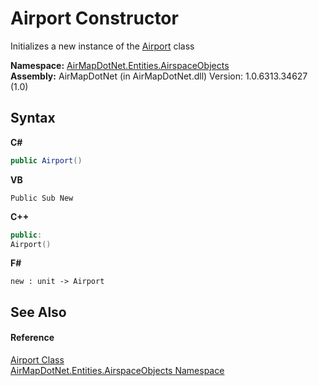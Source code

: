 # Airport Constructor 
 

Initializes a new instance of the <a href="3a587e92-0b6f-5984-7614-b71eea1f1ba7">Airport</a> class

**Namespace:**&nbsp;<a href="4a77b213-9d2c-92a5-aab7-f2f82873a6fe">AirMapDotNet.Entities.AirspaceObjects</a><br />**Assembly:**&nbsp;AirMapDotNet (in AirMapDotNet.dll) Version: 1.0.6313.34627 (1.0)

## Syntax

**C#**<br />
``` C#
public Airport()
```

**VB**<br />
``` VB
Public Sub New
```

**C++**<br />
``` C++
public:
Airport()
```

**F#**<br />
``` F#
new : unit -> Airport
```


## See Also


#### Reference
<a href="3a587e92-0b6f-5984-7614-b71eea1f1ba7">Airport Class</a><br /><a href="4a77b213-9d2c-92a5-aab7-f2f82873a6fe">AirMapDotNet.Entities.AirspaceObjects Namespace</a><br />